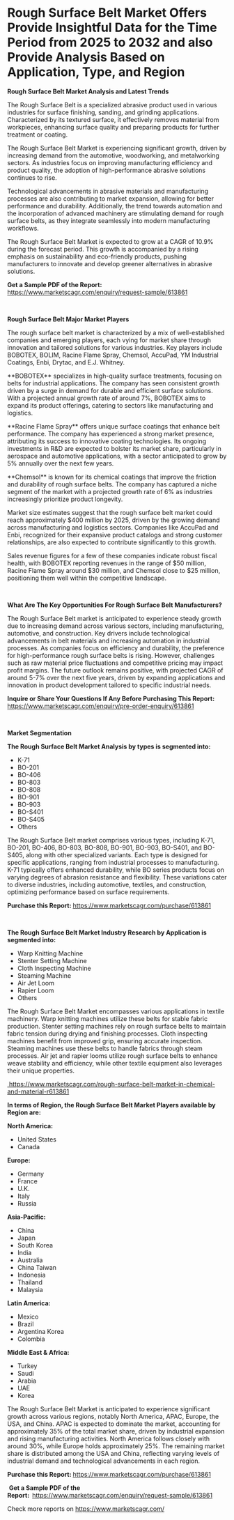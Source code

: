 <p><h1>Rough Surface Belt Market Offers Provide Insightful Data for the Time Period from 2025 to 2032 and also Provide Analysis Based on Application, Type, and Region</h1></p><p><strong>Rough Surface Belt Market Analysis and Latest Trends</strong></p>
<p><p>The Rough Surface Belt is a specialized abrasive product used in various industries for surface finishing, sanding, and grinding applications. Characterized by its textured surface, it effectively removes material from workpieces, enhancing surface quality and preparing products for further treatment or coating. </p><p>The Rough Surface Belt Market is experiencing significant growth, driven by increasing demand from the automotive, woodworking, and metalworking sectors. As industries focus on improving manufacturing efficiency and product quality, the adoption of high-performance abrasive solutions continues to rise. </p><p>Technological advancements in abrasive materials and manufacturing processes are also contributing to market expansion, allowing for better performance and durability. Additionally, the trend towards automation and the incorporation of advanced machinery are stimulating demand for rough surface belts, as they integrate seamlessly into modern manufacturing workflows. </p><p>The Rough Surface Belt Market is expected to grow at a CAGR of 10.9% during the forecast period. This growth is accompanied by a rising emphasis on sustainability and eco-friendly products, pushing manufacturers to innovate and develop greener alternatives in abrasive solutions.</p></p>
<p><strong>Get a Sample PDF of the Report:&nbsp;</strong> <a href="https://www.marketscagr.com/enquiry/request-sample/613861?utm_campaign=2648&utm_medium=2&utm_source=Github&utm_content=ia&utm_term=24032025&utm_id=rough-surface-belt">https://www.marketscagr.com/enquiry/request-sample/613861</a></p>
<p>&nbsp;</p>
<p><strong>Rough Surface Belt Major Market Players</strong></p>
<p><p>The rough surface belt market is characterized by a mix of well-established companies and emerging players, each vying for market share through innovation and tailored solutions for various industries. Key players include BOBOTEX, BOLIM, Racine Flame Spray, Chemsol, AccuPad, YM Industrial Coatings, Enbi, Drytac, and E.J. Whitney.</p><p>**BOBOTEX** specializes in high-quality surface treatments, focusing on belts for industrial applications. The company has seen consistent growth driven by a surge in demand for durable and efficient surface solutions. With a projected annual growth rate of around 7%, BOBOTEX aims to expand its product offerings, catering to sectors like manufacturing and logistics.</p><p>**Racine Flame Spray** offers unique surface coatings that enhance belt performance. The company has experienced a strong market presence, attributing its success to innovative coating technologies. Its ongoing investments in R&D are expected to bolster its market share, particularly in aerospace and automotive applications, with a sector anticipated to grow by 5% annually over the next few years.</p><p>**Chemsol** is known for its chemical coatings that improve the friction and durability of rough surface belts. The company has captured a niche segment of the market with a projected growth rate of 6% as industries increasingly prioritize product longevity.</p><p>Market size estimates suggest that the rough surface belt market could reach approximately $400 million by 2025, driven by the growing demand across manufacturing and logistics sectors. Companies like AccuPad and Enbi, recognized for their expansive product catalogs and strong customer relationships, are also expected to contribute significantly to this growth.</p><p>Sales revenue figures for a few of these companies indicate robust fiscal health, with BOBOTEX reporting revenues in the range of $50 million, Racine Flame Spray around $30 million, and Chemsol close to $25 million, positioning them well within the competitive landscape.</p></p>
<p>&nbsp;</p>
<p><strong>What Are The Key Opportunities For Rough Surface Belt Manufacturers?</strong></p>
<p><p>The Rough Surface Belt market is anticipated to experience steady growth due to increasing demand across various sectors, including manufacturing, automotive, and construction. Key drivers include technological advancements in belt materials and increasing automation in industrial processes. As companies focus on efficiency and durability, the preference for high-performance rough surface belts is rising. However, challenges such as raw material price fluctuations and competitive pricing may impact profit margins. The future outlook remains positive, with projected CAGR of around 5-7% over the next five years, driven by expanding applications and innovation in product development tailored to specific industrial needs.</p></p>
<p><strong>Inquire or Share Your Questions If Any Before Purchasing This Report:</strong> <a href="https://www.marketscagr.com/enquiry/pre-order-enquiry/613861?utm_campaign=2648&utm_medium=2&utm_source=Github&utm_content=ia&utm_term=24032025&utm_id=rough-surface-belt">https://www.marketscagr.com/enquiry/pre-order-enquiry/613861</a></p>
<p>&nbsp;</p>
<p><strong>Market Segmentation</strong></p>
<p><strong>The Rough Surface Belt Market Analysis by types is segmented into:</strong></p>
<p><ul><li>K-71</li><li>BO-201</li><li>BO-406</li><li>BO-803</li><li>BO-808</li><li>BO-901</li><li>BO-903</li><li>BO-S401</li><li>BO-S405</li><li>Others</li></ul></p>
<p><p>The Rough Surface Belt market comprises various types, including K-71, BO-201, BO-406, BO-803, BO-808, BO-901, BO-903, BO-S401, and BO-S405, along with other specialized variants. Each type is designed for specific applications, ranging from industrial processes to manufacturing. K-71 typically offers enhanced durability, while BO series products focus on varying degrees of abrasion resistance and flexibility. These variations cater to diverse industries, including automotive, textiles, and construction, optimizing performance based on surface requirements.</p></p>
<p><strong>Purchase this Report:&nbsp;</strong><a href="https://www.marketscagr.com/purchase/613861?utm_campaign=2648&utm_medium=2&utm_source=Github&utm_content=ia&utm_term=24032025&utm_id=rough-surface-belt">https://www.marketscagr.com/purchase/613861</a></p>
<p>&nbsp;</p>
<p><strong>The Rough Surface Belt Market Industry Research by Application is segmented into:</strong></p>
<p><ul><li>Warp Knitting Machine</li><li>Stenter Setting Machine</li><li>Cloth Inspecting Machine</li><li>Steaming Machine</li><li>Air Jet Loom</li><li>Rapier Loom</li><li>Others</li></ul></p>
<p><p>The Rough Surface Belt Market encompasses various applications in textile machinery. Warp knitting machines utilize these belts for stable fabric production. Stenter setting machines rely on rough surface belts to maintain fabric tension during drying and finishing processes. Cloth inspecting machines benefit from improved grip, ensuring accurate inspection. Steaming machines use these belts to handle fabrics through steam processes. Air jet and rapier looms utilize rough surface belts to enhance weave stability and efficiency, while other textile equipment also leverages their unique properties.</p></p>
<p><a href="https://www.marketscagr.com/rough-surface-belt-market-in-chemical-and-material-r613861?utm_campaign=2648&utm_medium=2&utm_source=Github&utm_content=ia&utm_term=24032025&utm_id=rough-surface-belt">&nbsp;https://www.marketscagr.com/rough-surface-belt-market-in-chemical-and-material-r613861</a></p>
<p><strong>In terms of Region, the Rough Surface Belt Market Players available by Region are:</strong></p>
<p>
    <p> <strong> North America: </strong>
        <ul>
            <li>United States</li>
            <li>Canada</li>
        </ul>
        </p> 
    <p> <strong> Europe: </strong>
        <ul>
            <li>Germany</li>
            <li>France</li>
            <li>U.K.</li>
            <li>Italy</li>
            <li>Russia</li>
        </ul>
        </p> 
    <p> <strong> Asia-Pacific: </strong>
        <ul>
            <li>China</li>
            <li>Japan</li>
            <li>South Korea</li>
            <li>India</li>
            <li>Australia</li>
            <li>China Taiwan</li>
            <li>Indonesia</li>
            <li>Thailand</li>
            <li>Malaysia</li>
        </ul>
        </p> 
    <p> <strong> Latin America: </strong>
        <ul>
            <li>Mexico</li>
            <li>Brazil</li>
            <li>Argentina Korea</li>
            <li>Colombia</li>
        </ul>
        </p> 
    <p> <strong> Middle East & Africa: </strong>
        <ul>
            <li>Turkey</li>
            <li>Saudi</li>
            <li>Arabia</li>
            <li>UAE</li>
            <li>Korea</li>
        </ul>
    </p>
    </p>
<p><p>The Rough Surface Belt Market is anticipated to experience significant growth across various regions, notably North America, APAC, Europe, the USA, and China. APAC is expected to dominate the market, accounting for approximately 35% of the total market share, driven by industrial expansion and rising manufacturing activities. North America follows closely with around 30%, while Europe holds approximately 25%. The remaining market share is distributed among the USA and China, reflecting varying levels of industrial demand and technological advancements in each region.</p></p>
<p><strong>Purchase this Report: </strong><a href="https://www.marketscagr.com/purchase/613861?utm_campaign=2648&utm_medium=2&utm_source=Github&utm_content=ia&utm_term=24032025&utm_id=rough-surface-belt">https://www.marketscagr.com/purchase/613861</a></p>
<p>&nbsp;<strong>Get a Sample PDF of the Report:&nbsp;&nbsp;</strong><a href="https://www.marketscagr.com/enquiry/request-sample/613861?utm_campaign=2648&utm_medium=2&utm_source=Github&utm_content=ia&utm_term=24032025&utm_id=rough-surface-belt">https://www.marketscagr.com/enquiry/request-sample/613861</a></p>
<p><strong></strong></p>
<p>Check more reports on <a href="https://www.marketscagr.com/?utm_campaign=2648&utm_medium=2&utm_source=Github&utm_content=ia&utm_term=24032025&utm_id=rough-surface-belt">https://www.marketscagr.com/</a></p>